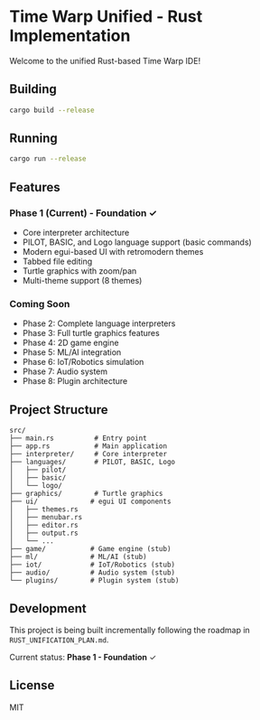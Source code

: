 # Time Warp Unified - Rust Implementation

Welcome to the unified Rust-based Time Warp IDE!

## Building

```bash
cargo build --release
```

## Running

```bash
cargo run --release
```

## Features

### Phase 1 (Current) - Foundation ✓
- Core interpreter architecture
- PILOT, BASIC, and Logo language support (basic commands)
- Modern egui-based UI with retromodern themes
- Tabbed file editing
- Turtle graphics with zoom/pan
- Multi-theme support (8 themes)

### Coming Soon
- Phase 2: Complete language interpreters
- Phase 3: Full turtle graphics features
- Phase 4: 2D game engine
- Phase 5: ML/AI integration
- Phase 6: IoT/Robotics simulation
- Phase 7: Audio system
- Phase 8: Plugin architecture

## Project Structure

```
src/
├── main.rs          # Entry point
├── app.rs           # Main application
├── interpreter/     # Core interpreter
├── languages/       # PILOT, BASIC, Logo
│   ├── pilot/
│   ├── basic/
│   └── logo/
├── graphics/        # Turtle graphics
├── ui/             # egui UI components
│   ├── themes.rs
│   ├── menubar.rs
│   ├── editor.rs
│   ├── output.rs
│   └── ...
├── game/           # Game engine (stub)
├── ml/             # ML/AI (stub)
├── iot/            # IoT/Robotics (stub)
├── audio/          # Audio system (stub)
└── plugins/        # Plugin system (stub)
```

## Development

This project is being built incrementally following the roadmap in `RUST_UNIFICATION_PLAN.md`.

Current status: **Phase 1 - Foundation** ✓

## License

MIT

